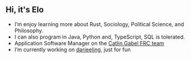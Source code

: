 ## Hi, it's Elo
- I’m enjoy learning more about Rust, Sociology, Political Science, and Philosophy.
- I can also program in Java, Python and, TypeScript, SQL is tolerated.
- Application Software Manager on the [Catlin Gabel FRC team](https://www.team1540.org/)
- I’m currently working on [darjeeling](https://crates.io/crates/darjeeling), just for fun

<!-- [![Elo's github stats](https://github-readme-stats.vercel.app/api?username=Ewie21)](https://github.com/Ewie21/github-readme-stats) -->


<!---
Ewie21/Ewie21 is a ✨ special ✨ repository because its `README.md` (this file) appears on your GitHub profile.
You can click the Preview link to take a look at your changes.
--->
